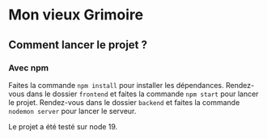 # Mon vieux Grimoire

## Comment lancer le projet ?

### Avec npm

Faites la commande `npm install` pour installer les dépendances.
Rendez-vous dans le dossier `frontend` et faites la commande `npm start` pour lancer le projet.
Rendez-vous dans le dossier `backend` et faites la commande `nodemon server` pour lancer le serveur.

Le projet a été testé sur node 19.
